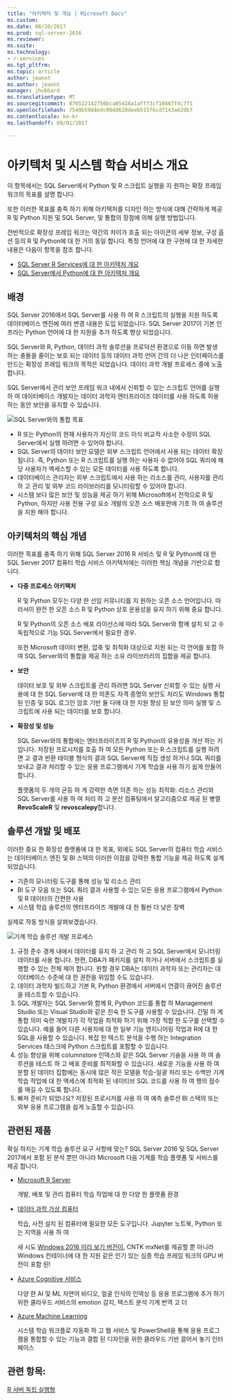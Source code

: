 ```yaml
---
title: "아키텍처 및 개요 | Microsoft Docs"
ms.custom: 
ms.date: 06/20/2017
ms.prod: sql-server-2016
ms.reviewer: 
ms.suite: 
ms.technology:
- r-services
ms.tgt_pltfrm: 
ms.topic: article
author: jeannt
ms.author: jeannt
manager: jhubbard
ms.translationtype: MT
ms.sourcegitcommit: 876522142756bca05416a1afff3cf10467f4c7f1
ms.openlocfilehash: 7549b59d4edc00dd620deeb515f6cd7143a62db7
ms.contentlocale: ko-kr
ms.lasthandoff: 09/01/2017

---
```


# <a name="architecture-and-overview-of-machine-learning-services"></a>아키텍처 및 시스템 학습 서비스 개요

이 항목에서는 SQL Server에서 Python 및 R 스크립트 실행을 지 원하는 확장 프레임 워크의 목표를 설명 합니다.

또한 이러한 목표를 충족 하기 위해 아키텍처를 디자인 하는 방식에 대해 간략하게 제공 R 및 Python 지원 및 SQL Server, 및 통합의 장점에 의해 실행 방법입니다.

전반적으로 확장성 프레임 워크는 약간의 차이가 호출 되는 아이콘의 세부 정보, 구성 옵션 등의 R 및 Python에 대 한 거의 동일 합니다. 특정 언어에 대 한 구현에 대 한 자세한 내용은 다음이 항목을 참조 합니다.

- [SQL Server R Services에 대 한 아키텍처 개요](r/architecture-overview-sql-server-r.md)
- [SQL Server에서 Python에 대 한 아키텍처 개요](python/architecture-overview-sql-server-python.md)


## <a name="background"></a>배경

SQL Server 2016에서 SQL Server를 사용 하 여 R 스크립트의 실행을 지원 하도록 데이터베이스 엔진에 여러 변경 내용은 도입 되었습니다. SQL Server 2017이 기본 인프라는 Python 언어에 대 한 지원을 추가 하도록 향상 되었습니다.

SQL Server와 R, Python, 데이터 과학 솔루션을 프로덕션 환경으로 이동 하면 발생 하는 충돌을 줄이는 보호 되는 데이터 등의 데이터 과학 언어 간의 더 나은 인터페이스를 만드는 확장성 프레임 워크의 목적은 되었습니다. 데이터 과학 개발 프로세스 중에 노출 합니다.

SQL Server에서 관리 보안 프레임 워크 내에서 신뢰할 수 있는 스크립트 언어를 실행 하 여 데이터베이스 개발자는 데이터 과학자 엔터프라이즈 데이터를 사용 하도록 허용 하는 동안 보안을 유지할 수 있습니다.

  ![SQL Server와의 통합 목표](media/ml-service-value-add.png "컴퓨터 학습 서비스 값 추가")

- R 또는 Python의 현재 사용자가 자신의 코드 이식 비교적 사소한 수정이 SQL Server에서 실행 하려면 수 있어야 합니다.
- SQL Server의 데이터 보안 모델은 외부 스크립트 언어에서 사용 되는 데이터 확장 됩니다. 즉, Python 또는 R 스크립트를 실행 하는 사용자 수 없어야 SQL 쿼리에 해당 사용자가 액세스할 수 있는 모든 데이터를 사용 하도록 합니다.
- 데이터베이스 관리자는 외부 스크립트에서 사용 하는 리소스를 관리, 사용자를 관리 하 고 관리 및 외부 코드 라이브러리를 모니터링할 수 있어야 합니다.
- 시스템 보다 많은 보안 및 성능을 제공 하기 위해 Microsoft에서 전적으로 R 및 Python, 하지만 사용 전용 구성 요소 개발의 오픈 소스 배포판에 기초 하 여 솔루션을 지원 해야 합니다.

## <a name="architecture-core-concepts"></a>아키텍처의 핵심 개념

이러한 목표를 충족 하기 위해 SQL Server 2016 R 서비스 및 R 및 Python에 대 한 SQL Server 2017 컴퓨터 학습 서비스 아키텍처에는 이러한 핵심 개념을 기반으로 합니다.

+ **다중 프로세스 아키텍처**

  R 및 Python 모두는 다양 한 선임 커뮤니티를 지 원하는 오픈 소스 언어입니다. 따라서이 완전 한 오픈 소스 R 및 Python 상호 운용성을 유지 하기 위해 중요 합니다.

  R 및 Python의 오픈 소스 배포 라이선스에 따라 SQL Server와 함께 설치 되 고 수 독립적으로 기능 SQL Server에서 필요한 경우.

   또한 Microsoft 데이터 변환, 압축 및 최적화 대상으로 지원 되는 각 언어를 포함 하 여 SQL Server와의 통합을 제공 하는 소유 라이브러리의 집합을 제공 합니다.

+ **보안**

   데이터 보호 및 외부 스크립트를 관리 하려면 SQL Server 신뢰할 수 있는 실행 사용에 대 한 SQL Server에 대 한 의존도 자격 증명의 보안도 처리도 Windows 통합된 인증 및 SQL 로그인 암호 기반 둘 다에 대 한 지원 향상 된 보안 의미 실행 및 스크립트에 사용 되는 데이터를 보호 합니다.

+ **확장성 및 성능**

  SQL Server와의 통합에는 엔터프라이즈의 R 및 Python의 유용성을 개선 하는 키입니다. 저장된 프로시저를 호출 하 여 모든 Python 또는 R 스크립트를 실행 하려면 고 결과 반환 테이블 형식의 결과 SQL Server에 직접 생성 하거나 SQL 쿼리를 보내고 결과 처리할 수 있는 응용 프로그램에서 기계 학습을 사용 하기 쉽게 만들어 합니다.

  플랫폼의 두 개의 균등 하 게 강력한 측면 의존 하는 성능 최적화: 리소스 관리와 SQL Server를 사용 하 여 처리 하 고 분산 컴퓨팅에서 알고리즘으로 제공 된 병렬 **RevoScaleR** 및 **revoscalepy**합니다.


## <a name="solution-development-and-deployment"></a>솔루션 개발 및 배포

이러한 중요 한 확장성 플랫폼에 대 한 목표, 외에도 SQL Server의 컴퓨터 학습 서비스는 데이터베이스 엔진 및 BI 스택의 이러한 이점을 강력한 통합 기능을 제공 하도록 설계 되었습니다.

+ 기존의 모니터링 도구를 통해 성능 및 리소스 관리
+ BI 도구 모음 또는 SQL 쿼리 결과 사용할 수 있는 모든 응용 프로그램에서 Python 및 R 데이터의 간편한 사용
+ 시스템 학습 솔루션의 엔터프라이즈 개발에 대 한 훨씬 더 낮은 장벽

실제로 작동 방식을 살펴보겠습니다.

  ![기계 학습 솔루션 개발 프로세스](media/ml-solution-development-process.png "개발 컴퓨터 학습 서비스를 사용 하 여 배포 하 고")

1. 규정 준수 경계 내에서 데이터를 유지 하 고 관리 하 고 SQL Server에서 모니터링 데이터를 사용 합니다. 한편, DBA가 패키지를 설치 하거나 서버에서 스크립트를 실행할 수 있는 전체 제어 합니다. 원할 경우 DBA는 데이터 과학자 또는 관리자는 데이터베이스 수준에 대 한 권한을 위임할 수도 있습니다.
2. 데이터 과학자 빌드하고 기본 R, Python 환경에서 서버에서 연결이 끊어진 솔루션을 테스트할 수 있습니다.
3. SQL 개발자는 SQL Server와 함께 R, Python 코드를 통합 하 Management Studio 또는 Visual Studio와 같은 친숙 한 도구를 사용할 수 있습니다. 긴밀 하 게 통합 의미 숙련 개발자가 각 작업을 최적화 하기 위해 가장 적합 한 도구를 선택할 수 있습니다. 예를 들어 다른 사용자에 대 한 일부 기능 엔지니어링 작업과 R에 대 한 SQL을 사용할 수 있습니다. 복잡 한 텍스트 분석을 수행 하는 Integration Services 태스크에 Python 스크립트를 포함할 수 있습니다.
4. 성능 향상을 위해 columnstore 인덱스와 같은 SQL Server 기술을 사용 하 여 솔루션을 테스트 하 고 배포 준비를 최적화할 수 있습니다. 새로운 기능을 사용 하 여 분할 된 데이터 집합에는 동시에 많은 작은 모델을 학습-일괄 처리 또는 수백만 기계 학습 작업에 대 한 액세스에 최적화 된 네이티브 SQL 코드를 사용 하 여 행의 점수를 매길 수 있도록 합니다.
5. 빠져 준비가 되었나요? 저장된 프로시저를 사용 하 여 예측 솔루션 BI 스택의 또는 외부 응용 프로그램을 쉽게 노출할 수 있습니다.

## <a name="related-products"></a>관련된 제품

확실 하지는 기계 학습 솔루션 요구 사항에 맞는? SQL Server 2016 및 SQL Server 2017에서 포함 된 분석 뿐만 아니라 Microsoft 다음 기계를 학습 플랫폼 및 서비스를 제공 합니다.

+ [Microsoft R Server](https://msdn.microsoft.com/microsoft-r/rserver)

  개발, 배포 및 관리 컴퓨터 학습 작업에 대 한 다양 한 플랫폼 환경
+ [데이터 과학 가상 컴퓨터](https://docs.microsoft.com/azure/machine-learning/machine-learning-data-science-virtual-machine-overview)

  학습, 사전 설치 된 컴퓨터에 필요한 모든 도구입니다. Jupyter 노트북, Python 또는 지역을 사용 하 여
  
  새 시도 [Windows 2016 미리 보기 버전이](http://aka.ms/dsvm/win2016), CNTK mxNet를 제공할 뿐 아니라 Windows 컨테이너에 대 한 지원 같은 인기 있는 심층 학습 프레임 워크의 GPU 버전이 포함 된!
+ [Azure Cognitive 서비스](https://azure.microsoft.com/services/cognitive-services/)

  다양 한 AI 및 ML 자연어 비디오, 얼굴 인식의 인덱싱 등 응용 프로그램에 추가 하기 위한 클라우드 서비스의 emotion 감지, 텍스트 분석 기계 번역 고 더
+ [Azure Machine Learning](https://azure.microsoft.com/services/machine-learning/)

  시스템 학습 워크플로 자동화 하 고 웹 서비스 및 PowerShell을 통해 응용 프로그램을 통합할 수 있는 기능과 결합 된 디자인을 위한 클라우드 기반 끌어서 놓기 인터페이스

## <a name="see-also"></a>관련 항목:

[R 서버 독립 실행형](https://docs.microsoft.com/sql/advanced-analytics/r/r-server-standalone)

